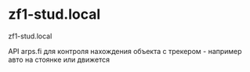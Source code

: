 zf1-stud.local
==============

zf1-stud.local

API arps.fi для контроля нахождения объекта с трекером - например авто на стоянке или движется

